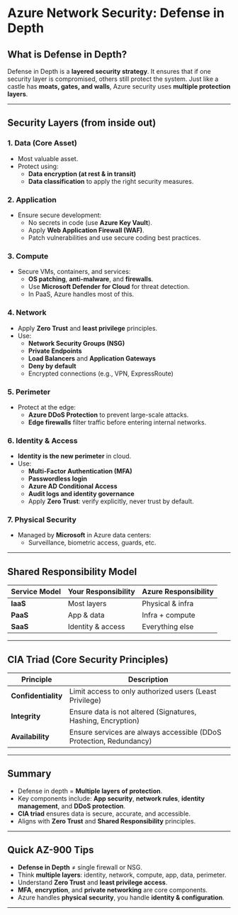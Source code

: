 # Azure Network Security: Defense in Depth

##  What is Defense in Depth?
Defense in Depth is a **layered security strategy**. It ensures that if one security layer is compromised, others still protect the system. Just like a castle has **moats, gates, and walls**, Azure security uses **multiple protection layers**.

---

##  Security Layers (from inside out)

### 1. **Data (Core Asset)**
- Most valuable asset.
- Protect using:
  - **Data encryption (at rest & in transit)**
  - **Data classification** to apply the right security measures.

### 2. **Application**
- Ensure secure development:
  - No secrets in code (use **Azure Key Vault**).
  - Apply **Web Application Firewall (WAF)**.
  - Patch vulnerabilities and use secure coding best practices.

### 3. **Compute**
- Secure VMs, containers, and services:
  - **OS patching**, **anti-malware**, and **firewalls**.
  - Use **Microsoft Defender for Cloud** for threat detection.
  - In PaaS, Azure handles most of this.

### 4. **Network**
- Apply **Zero Trust** and **least privilege** principles.
- Use:
  - **Network Security Groups (NSG)**
  - **Private Endpoints**
  - **Load Balancers** and **Application Gateways**
  - **Deny by default**
  - Encrypted connections (e.g., VPN, ExpressRoute)

### 5. **Perimeter**
- Protect at the edge:
  - **Azure DDoS Protection** to prevent large-scale attacks.
  - **Edge firewalls** filter traffic before entering internal networks.

### 6. **Identity & Access**
- **Identity is the new perimeter** in cloud.
- Use:
  - **Multi-Factor Authentication (MFA)**
  - **Passwordless login**
  - **Azure AD Conditional Access**
  - **Audit logs and identity governance**
  - Apply **Zero Trust**: verify explicitly, never trust by default.

### 7. **Physical Security**
- Managed by **Microsoft** in Azure data centers:
  - Surveillance, biometric access, guards, etc.

---

## Shared Responsibility Model
| Service Model | Your Responsibility | Azure Responsibility |
|---------------|---------------------|----------------------|
| **IaaS**      | Most layers          | Physical & infra     |
| **PaaS**      | App & data           | Infra + compute      |
| **SaaS**      | Identity & access    | Everything else      |

---

## CIA Triad (Core Security Principles)

| Principle         | Description                                                        |
|------------------|--------------------------------------------------------------------|
| **Confidentiality** | Limit access to only authorized users (Least Privilege)         |
| **Integrity**        | Ensure data is not altered (Signatures, Hashing, Encryption)   |
| **Availability**     | Ensure services are always accessible (DDoS Protection, Redundancy) |

---

## Summary

- Defense in depth = **Multiple layers of protection**.
- Key components include: **App security**, **network rules**, **identity management**, and **DDoS protection**.
- **CIA triad** ensures data is secure, accurate, and accessible.
- Aligns with **Zero Trust** and **Shared Responsibility** principles.

---

## Quick AZ-900 Tips

- **Defense in Depth** ≠ single firewall or NSG.
- Think **multiple layers**: identity, network, compute, app, data, perimeter.
- Understand **Zero Trust** and **least privilege access**.
- **MFA**, **encryption**, and **private networking** are core components.
- Azure handles **physical security**, you handle **identity & configuration**.

---

